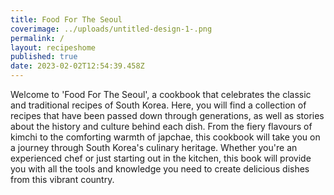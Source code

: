 ```yaml
---
title: Food For The Seoul
coverimage: ../uploads/untitled-design-1-.png
permalink: /
layout: recipeshome
published: true
date: 2023-02-02T12:54:39.458Z
---
```

Welcome to 'Food For The Seoul', a cookbook that celebrates the classic and traditional recipes of South Korea. Here, you will find a collection of recipes that have been passed down through generations, as well as stories about the history and culture behind each dish. From the fiery flavours of kimchi to the comforting warmth of japchae, this cookbook will take you on a journey through South Korea's culinary heritage. Whether you're an experienced chef or just starting out in the kitchen, this book will provide you with all the tools and knowledge you need to create delicious dishes from this vibrant country. 





